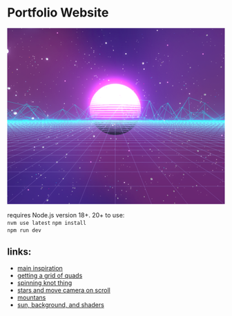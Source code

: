 # Portfolio Website

![website preview](assets/2023-07-09_16-16.png)

requires Node.js version 18+. 20+
to use:  
`nvm use latest`
`npm install`  
`npm run dev`  

## links:
* [main inspiration](https://atelier.net/virtual-economy/)
* [getting a grid of quads](https://discourse.threejs.org/t/wireframe-of-quads/17924)
* [spinning knot thing](https://codepen.io/tr13ze/pen/pbjWwg?editors=0110)
* [stars and move camera on scroll](https://github.com/fireship-io/threejs-scroll-animation-demo/blob/main/main.js)
* [mountans](https://observablehq.com/@sw1227/mountain-terrain-3d)
* [sun, background, and shaders](https://betterprogramming.pub/synthwave-scene-my-coolest-three-js-project-yet-6359c38dfd08)
